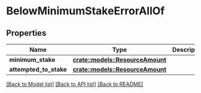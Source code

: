 # BelowMinimumStakeErrorAllOf

## Properties

Name | Type | Description | Notes
------------ | ------------- | ------------- | -------------
**minimum_stake** | [**crate::models::ResourceAmount**](ResourceAmount.md) |  | 
**attempted_to_stake** | [**crate::models::ResourceAmount**](ResourceAmount.md) |  | 

[[Back to Model list]](../README.md#documentation-for-models) [[Back to API list]](../README.md#documentation-for-api-endpoints) [[Back to README]](../README.md)


